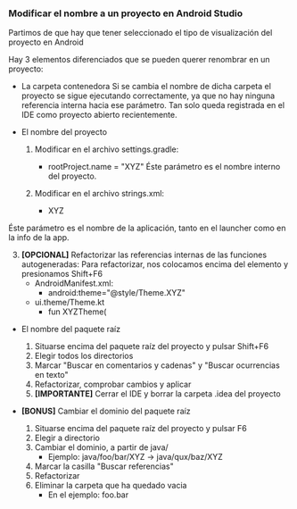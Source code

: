 ### Modificar el nombre a un proyecto en Android Studio

Partimos de que hay que tener seleccionado el tipo de visualización del proyecto en Android

Hay 3 elementos diferenciados que se pueden querer renombrar en un proyecto:

- La carpeta contenedora
Si se cambia el nombre de dicha carpeta el proyecto se sigue ejecutando correctamente, ya que no hay ninguna referencia interna hacia ese parámetro. Tan solo queda registrada en el IDE como proyecto abierto recientemente.

- El nombre del proyecto
    1. Modificar en el archivo settings.gradle:
        - rootProject.name = "XYZ"
        Éste parámetro es el nombre interno del proyecto.

    2. Modificar en el archivo strings.xml:
        - <string name="app_name">XYZ</string>

Éste parámetro es el nombre de la aplicación, tanto en el launcher como en la info de la app.

3. **[OPCIONAL]** Refactorizar las referencias internas de las funciones autogeneradas:
Para refactorizar, nos colocamos encima del elemento y presionamos Shift+F6
    - AndroidManifest.xml:
        - android:theme="@style/Theme.XYZ"
    - ui.theme/Theme.kt
        - fun XYZTheme(

- El nombre del paquete raíz
    1. Situarse encima del paquete raíz del proyecto y pulsar Shift+F6
    2. Elegir todos los directorios
    3. Marcar "Buscar en comentarios y cadenas" y "Buscar ocurrencias en texto"
    4. Refactorizar, comprobar cambios y aplicar
    5. **[IMPORTANTE]** Cerrar el IDE y borrar la carpeta .idea del proyecto

- **[BONUS]** Cambiar el dominio del paquete raíz
    1. Situarse encima del paquete raíz del proyecto y pulsar F6
    2. Elegir a directorio
    3. Cambiar el dominio, a partir de java/
        - Ejemplo: java/foo/bar/XYZ -> java/qux/baz/XYZ
    4. Marcar la casilla "Buscar referencias"
    5. Refactorizar
    6. Eliminar la carpeta que ha quedado vacia
        - En el ejemplo: foo.bar
